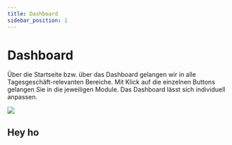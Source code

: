 ```yaml
---
title: Dashboard 
sidebar_position: 1
---
```


# Dashboard



Über die Startseite bzw. über das Dashboard gelangen wir in alle Tagesgeschäft-relevanten Bereiche. Mit Klick auf die einzelnen Buttons gelangen Sie in die jeweiligen Module. Das Dashboard lässt sich individuell anpassen.

![](/img/anlegen_von_produkten/a_v_p_anlegen_3.png)

## Hey ho
